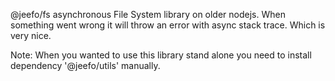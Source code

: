 @jeefo/fs asynchronous File System library on older nodejs. When something went
wrong it will throw an error with async stack trace. Which is very nice.

Note:
When you wanted to use this library stand alone you need to install dependency
'@jeefo/utils' manually.
